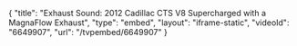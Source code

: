 {
    "title": "Exhaust Sound: 2012 Cadillac CTS V8 Supercharged with a MagnaFlow Exhaust",
    "type": "embed",
    "layout": "iframe-static",
    "videoId": "6649907",
    "url": "\/tvpembed\/6649907"
}